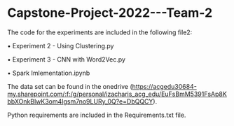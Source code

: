 # Capstone-Project-2022---Team-2
The code for the experiments are included in the following file2:

•	Experiment 2 - Using Clustering.py

•	Experiment 3 - CNN with Word2Vec.py

•	Spark Imlementation.ipynb

The data set can be found in the onedrive 
(https://acgedu30684-my.sharepoint.com/:f:/g/personal/izacharis_acg_edu/EuFsBmM5391FsAp8KbbXOnkBlwK3om4Igsm7no9LURy_0Q?e=DbQQCY).

Python requirements are included in the Requirements.txt file.
